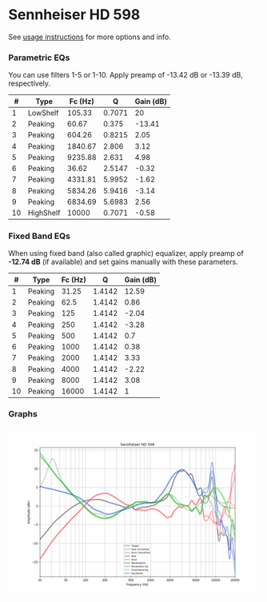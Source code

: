 # Sennheiser HD 598
See [usage instructions](https://github.com/jaakkopasanen/AutoEq#usage) for more options and info.

### Parametric EQs
You can use filters 1-5 or 1-10. Apply preamp of -13.42 dB or -13.39 dB, respectively.

|   # | Type      |   Fc (Hz) |      Q |   Gain (dB) |
|-----|-----------|-----------|--------|-------------|
|   1 | LowShelf  |    105.33 | 0.7071 |       20    |
|   2 | Peaking   |     60.67 | 0.375  |      -13.41 |
|   3 | Peaking   |    604.26 | 0.8215 |        2.05 |
|   4 | Peaking   |   1840.67 | 2.806  |        3.12 |
|   5 | Peaking   |   9235.88 | 2.631  |        4.98 |
|   6 | Peaking   |     36.62 | 2.5147 |       -0.32 |
|   7 | Peaking   |   4331.81 | 5.9952 |       -1.62 |
|   8 | Peaking   |   5834.26 | 5.9416 |       -3.14 |
|   9 | Peaking   |   6834.69 | 5.6983 |        2.56 |
|  10 | HighShelf |  10000    | 0.7071 |       -0.58 |

### Fixed Band EQs
When using fixed band (also called graphic) equalizer, apply preamp of **-12.74 dB** (if available) and set gains manually with these parameters.

|   # | Type    |   Fc (Hz) |      Q |   Gain (dB) |
|-----|---------|-----------|--------|-------------|
|   1 | Peaking |     31.25 | 1.4142 |       12.59 |
|   2 | Peaking |     62.5  | 1.4142 |        0.86 |
|   3 | Peaking |    125    | 1.4142 |       -2.04 |
|   4 | Peaking |    250    | 1.4142 |       -3.28 |
|   5 | Peaking |    500    | 1.4142 |        0.7  |
|   6 | Peaking |   1000    | 1.4142 |        0.38 |
|   7 | Peaking |   2000    | 1.4142 |        3.33 |
|   8 | Peaking |   4000    | 1.4142 |       -2.22 |
|   9 | Peaking |   8000    | 1.4142 |        3.08 |
|  10 | Peaking |  16000    | 1.4142 |        1    |

### Graphs
![](./Sennheiser%20HD%20598.png)
